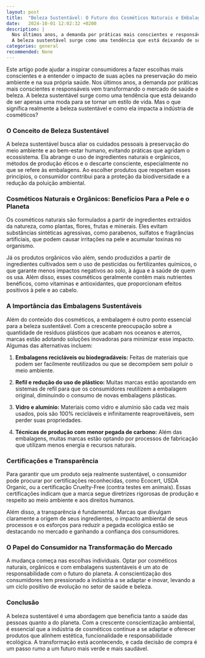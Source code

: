 ```yaml
---
layout: post
title:  "Beleza Sustentável: O Futuro dos Cosméticos Naturais e Embalagens Ecológicas"
date:   2024-10-01 12:02:32 +0200
description: |
  Nos últimos anos, a demanda por práticas mais conscientes e responsáveis vem transformando o mercado de saúde e beleza. 
  A beleza sustentável surge como uma tendência que está deixando de ser apenas uma moda para se tornar um estilo de vida.  
categories: general
recommended: None
---
```

Este artigo pode ajudar a inspirar consumidores a fazer escolhas mais conscientes e a entender o impacto de suas ações na 
preservação do meio ambiente e na sua própria saúde.
Nos últimos anos, a demanda por práticas mais conscientes e responsáveis vem transformando o mercado de saúde e beleza. A beleza sustentável surge como uma tendência que está deixando de ser apenas uma moda para se tornar um estilo de vida. Mas o que significa realmente a beleza sustentável e como ela impacta a indústria de cosméticos?

### O Conceito de Beleza Sustentável

A beleza sustentável busca aliar os cuidados pessoais à preservação do meio ambiente e ao bem-estar humano, evitando práticas que agridam o ecossistema. Ela abrange o uso de ingredientes naturais e orgânicos, métodos de produção éticos e o descarte consciente, especialmente no que se refere às embalagens. Ao escolher produtos que respeitam esses princípios, o consumidor contribui para a proteção da biodiversidade e a redução da poluição ambiental.

### Cosméticos Naturais e Orgânicos: Benefícios Para a Pele e o Planeta

Os cosméticos naturais são formulados a partir de ingredientes extraídos da natureza, como plantas, flores, frutas e minerais. Eles evitam substâncias sintéticas agressivas, como parabenos, sulfatos e fragrâncias artificiais, que podem causar irritações na pele e acumular toxinas no organismo.

Já os produtos orgânicos vão além, sendo produzidos a partir de ingredientes cultivados sem o uso de pesticidas ou fertilizantes químicos, o que garante menos impactos negativos ao solo, à água e à saúde de quem os usa. Além disso, esses cosméticos geralmente contêm mais nutrientes benéficos, como vitaminas e antioxidantes, que proporcionam efeitos positivos à pele e ao cabelo.

### A Importância das Embalagens Sustentáveis

Além do conteúdo dos cosméticos, a embalagem é outro ponto essencial para a beleza sustentável. Com a crescente preocupação sobre a quantidade de resíduos plásticos que acabam nos oceanos e aterros, marcas estão adotando soluções inovadoras para minimizar esse impacto. Algumas das alternativas incluem:

1. **Embalagens recicláveis ou biodegradáveis:** Feitas de materiais que podem ser facilmente reutilizados ou que se decompõem sem poluir o meio ambiente.
   
2. **Refil e redução do uso de plástico:** Muitas marcas estão apostando em sistemas de refil para que os consumidores reutilizem a embalagem original, diminuindo o consumo de novas embalagens plásticas.

3. **Vidro e alumínio:** Materiais como vidro e alumínio são cada vez mais usados, pois são 100% recicláveis e infinitamente reaproveitáveis, sem perder suas propriedades.

4. **Técnicas de produção com menor pegada de carbono:** Além das embalagens, muitas marcas estão optando por processos de fabricação que utilizam menos energia e recursos naturais.

### Certificações e Transparência

Para garantir que um produto seja realmente sustentável, o consumidor pode procurar por certificações reconhecidas, como Ecocert, USDA Organic, ou a certificação Cruelty-Free (contra testes em animais). Essas certificações indicam que a marca segue diretrizes rigorosas de produção e respeito ao meio ambiente e aos direitos humanos.

Além disso, a transparência é fundamental. Marcas que divulgam claramente a origem de seus ingredientes, o impacto ambiental de seus processos e os esforços para reduzir a pegada ecológica estão se destacando no mercado e ganhando a confiança dos consumidores.

### O Papel do Consumidor na Transformação do Mercado

A mudança começa nas escolhas individuais. Optar por cosméticos naturais, orgânicos e com embalagens sustentáveis é um ato de responsabilidade com o futuro do planeta. A conscientização dos consumidores tem pressionado a indústria a se adaptar e inovar, levando a um ciclo positivo de evolução no setor de saúde e beleza.

### Conclusão

A beleza sustentável é uma abordagem que beneficia tanto a saúde das pessoas quanto a do planeta. Com a crescente conscientização ambiental, é essencial que a indústria de cosméticos continue a se adaptar e oferecer produtos que alinhem estética, funcionalidade e responsabilidade ecológica. A transformação está acontecendo, e cada decisão de compra é um passo rumo a um futuro mais verde e mais saudável.
